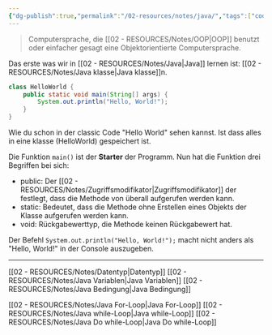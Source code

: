 ```yaml
---
{"dg-publish":true,"permalink":"/02-resources/notes/java/","tags":["code/java","inProgress"],"updated":"2024-09-23T11:29:42.122+02:00"}
---
```


> Computersprache, die [[02 - RESOURCES/Notes/OOP\|OOP]] benutzt oder einfacher gesagt eine Objektorientierte Computersprache.

Das erste was wir in [[02 - RESOURCES/Notes/Java\|Java]] lernen ist: [[02 - RESOURCES/Notes/Java klasse\|Java klasse]]n.
```java
class HelloWorld {
    public static void main(String[] args) {
        System.out.println("Hello, World!"); 
    }
}
```

Wie du schon in der classic Code "Hello World" sehen kannst. 
Ist dass alles in eine klasse (HelloWorld) gespeichert ist.

Die Funktion `main()` ist der **Starter** der Programm.
Nun hat die Funktion drei Begriffen bei sich:
- public: Der [[02 - RESOURCES/Notes/Zugriffsmodifikator\|Zugriffsmodifikator]] der festlegt, dass die Methode von überall aufgerufen werden kann.
- static: Bedeutet, dass die Methode ohne Erstellen eines Objekts der Klasse aufgerufen werden kann.
- void: Rückgabewerttyp, die Methode keinen Rückgabewert hat.

Der Befehl `System.out.println("Hello, World!");` macht nicht anders als "Hello, World!" in der Console auszugeben.

___

[[02 - RESOURCES/Notes/Datentyp\|Datentyp]]
[[02 - RESOURCES/Notes/Java Variablen\|Java Variablen]]
[[02 - RESOURCES/Notes/Java Bedingung\|Java Bedingung]]

[[02 - RESOURCES/Notes/Java For-Loop\|Java For-Loop]]
[[02 - RESOURCES/Notes/Java while-Loop\|Java while-Loop]]
[[02 - RESOURCES/Notes/Java Do while-Loop\|Java Do while-Loop]]



